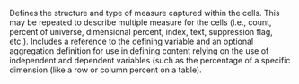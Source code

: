 Defines the structure and type of measure captured within the cells. This may be repeated to describe multiple measure for the cells (i.e., count, percent of universe, dimensional percent, index, text, suppression flag, etc.). Includes a reference to the defining variable and an optional aggregation definition for use in defining content relying on the use of independent and dependent variables (such as the percentage of a specific dimension (like a row or column percent on a table).